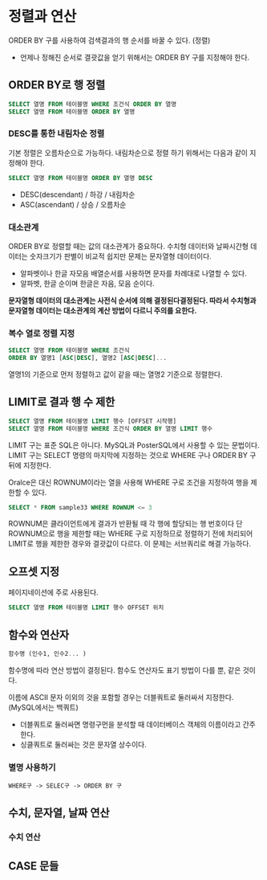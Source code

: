 # 정렬과 연산

ORDER BY 구를 사용하여 검색결과의 행 순서를 바꿀 수 있다. (정렬)

- 언제나 정해진 순서로 결괏값을 얻기 위해서는 ORDER BY 구를 지정해야 한다.

## ORDER BY로 행 정렬

```sql
SELECT 열명 FROM 테이블명 WHERE 조건식 ORDER BY 열명
SELECT 열명 FROM 테이블명 ORDER BY 열명
```

### DESC를 통한 내림차순 정렬

기본 정렬은 오름차순으로 가능하다. 내림차순으로 정렬 하기 위해서는 다음과 같이 지정해야 한다.

```sql
SELECT 열명 FROM 테이블명 ORDER BY 열명 DESC
```

- DESC(descendant) / 하강 / 내림차순
- ASC(ascendant) / 상승 / 오름차순

### 대소관계

ORDER BY로 정렬할 때는 값의 대소관계가 중요하다. 수치형 데이터와 날짜시간형 데이터는 숫자크기가 판별이 비교적 쉽지만 문제는 문자열형 데이터이다.

- 알파벳이나 한글 자모음 배열순서를 사용하면 문자를 차례대로 나열할 수 있다.
- 알파벳, 한글 순이며 한글은 자음, 모음 순이다.

__문자열형 데이터의 대소관계는 사전식 순서에 의해 결정된다결정된다. 따라서 수치형과 문자열형 데이터는 대소관계의 계산 방법이 다르니 주의를 요한다.__

### 복수 열로 정렬 지정

```sql
SELECT 열명 FROM 테이블명 WHERE 조건식
ORDER BY 열명1 [ASC|DESC], 열명2 [ASC|DESC]...
```

열명1의 기준으로 먼저 정렬하고 값이 같을 때는 열명2 기준으로 정렬한다.

## LIMIT로 결과 행 수 제한

```sql
SELECT 열명 FROM 테이블명 LIMIT 행수 [OFFSET 시작행]
SELECT 열명 FROM 테이블명 WHERE 조건식 ORDER BY 열명 LIMIT 행수
```

LIMIT 구는 표준 SQL은 아니다. MySQL과 PosterSQL에서 사용할 수 있는 문법이다. LIMIT 구는 SELECT 명령의 마지막에 지정하는 것으로 WHERE 구나 ORDER BY 구 뒤에 지정한다.

Oralce은 대신 ROWNUM이라는 열을 사용해 WHERE 구로 조건을 지정하여 행을 제한할 수 있다.

```sql
SELECT * FROM sample33 WHERE ROWNUM <= 3
```

ROWNUM은 클라이언트에게 결과가 반환될 때 각 행에 할당되는 행 번호이다 단 ROWNUM으로 행을 제한할 때는 WHERE 구로 지정하므로 정렬하기 전에 처리되어 LIMIT로 행을 제한한 경우와 결괏값이 다르다. 이 문제는 서브쿼리로 해결 가능하다.

## 오프셋 지정

페이지네이션에 주로 사용된다.

```sql
SELECT 열명 FROM 테이블명 LIMIT 행수 OFFSET 위치
```

## 함수와 연산자

```sql
함수명 (인수1, 인수2... )
```

함수명에 따라 연산 방법이 결정된다. 함수도 연산자도 표기 방법이 다를 뿐, 같은 것이다.

이름에 ASCII 문자 이외의 것을 포함할 경우는 더블쿼트로 둘러싸서 지정한다. (MySQL에서는 백쿼트)

- 더블쿼트로 둘러싸면 명령구먼을 분석할 때 데이터베이스 객체의 이름이라고 간주한다.
- 싱클쿼트로 둘러싸는 것은 문자열 상수이다.

### 별명 사용하기

 `WHERE구 -> SELEC구 -> ORDER BY 구`

## 수치, 문자열, 날짜 연산

### 수치 연산

## CASE 문들
